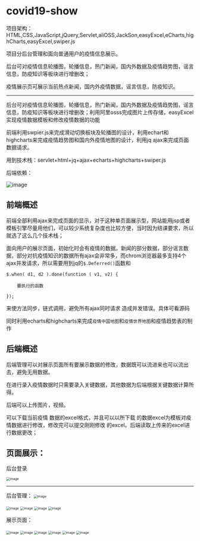 # covid19-show
项目架构：HTML,CSS,JavaScript,jQuery,Servlet,aliOSS,JackSon,easyExcel,eCharts,highCharts,easyExcel,swiper.js

项目分后台管理和面向普通用户的疫情信息展示。

后台可对疫情信息轮播图，轮播信息，热门新闻，国内外数据及疫情趋势图，谣言信息，防疫知识等板块进行增删改；

疫情展示页可展示当前热点新闻，国内外疫情数据，谣言信息，防疫知识。

---

后台可对疫情信息轮播图，轮播信息，热门新闻，国内外数据及疫情趋势图，谣言信息，防疫知识等板块进行增删改；利用阿里osss完成图片上传存储，easyExcel实现疫情数据模板和修改疫情数据的功能

前端利用swpier.js来完成滑动切换板块及轮播图的设计，利用echart和highcharts来完成疫情趋势图和国内外疫情地图的设计，利用jq ajax来完成页面数据请求。

用到技术栈：servlet+html+jq+ajax+echarts+highcharts+swiper.js

后端依赖：

![image](screenshots/depenb.png)

## 前端概述

前端全部利用ajax来完成页面的显示，对于这种单页面展示型，网站能用jsp或者模板引擎尽量用他们，可以较少系统复杂度也比较方便，当时因为结课要求，所以就选了这么几个技术栈；

面向用户的展示页面，初始化时会有疫情的数据，新闻的部分数据，部分谣言数据，部分对抗疫情知识的数据所有ajax会非常多，而chrom浏览器最多支持4个ajax并发请求，所以需要用到jq的`$.Deferred()`函数和 

```
$.when( d1, d2 ).done(function ( v1, v2) { 

	要执行的函数

}); 
```

来使方法同步，链式调用，避免所有ajax同时请求 造成并发错误。具体可看源码

同时利用echarts和highcharts来完成`疫情中国地图`和`疫情世界地图`和疫情趋势表的制作



## 后端概述

后端管理可以对展示页面所有要展示数据的修改，数据既可以流进来也可以流出去，避免无用数据。

在进行录入疫情数据时只需要录入关键数据，其他数据为后端根据关键数据计算所得。

后端可以上传图片，视频。

可以下载当前疫情 数据的excel格式，并且可以以所下载 的数据excel为模板对疫情数据进行修改，修改完可以提交刚刚修改 的excel。后端读取上传来的excel进行数据更改；

## 页面展示：

后台登录

<img src="screenshots/login.png" alt="image" style="zoom:60%;" />

-----

后台管理：
<img src="screenshots/backEnd.png" alt="image" style="zoom:60%;" />

<img src="screenshots/chinaData.png" alt="image" style="zoom:60%;" />

<img src="screenshots/indexBanner.png" alt="image" style="zoom:60%;" />

<img src="screenshots/lunBo.png" alt="image" style="zoom:60%;" />

<img src="screenshots/谣言.png" alt="image" style="zoom:60%;" />

展示页面：

<img src="screenshots/index.png" alt="image" style="zoom:60%;" />

<img src="screenshots/china_data_index.png" alt="image" style="zoom:60%;" />

<img src="screenshots/china_data_index2.png" alt="image" style="zoom:60%;" />

<img src="screenshots/world_data.png" alt="image" style="zoom:60%;" />

<img src="screenshots/yao.png" alt="image" style="zoom:60%;" />

<img src="screenshots/knowledge.png" alt="image" style="zoom:60%;" />